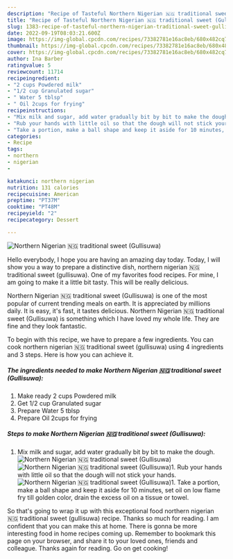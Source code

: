 ```yaml
---
description: "Recipe of Tasteful Northern Nigerian 🇳🇬 traditional sweet (Gullisuwa)"
title: "Recipe of Tasteful Northern Nigerian 🇳🇬 traditional sweet (Gullisuwa)"
slug: 1383-recipe-of-tasteful-northern-nigerian-traditional-sweet-gullisuwa
date: 2022-09-19T08:03:21.600Z
image: https://img-global.cpcdn.com/recipes/73382781e16ac8eb/680x482cq70/northern-nigerian-traditional-sweet-gullisuwa-recipe-main-photo.jpg
thumbnail: https://img-global.cpcdn.com/recipes/73382781e16ac8eb/680x482cq70/northern-nigerian-traditional-sweet-gullisuwa-recipe-main-photo.jpg
cover: https://img-global.cpcdn.com/recipes/73382781e16ac8eb/680x482cq70/northern-nigerian-traditional-sweet-gullisuwa-recipe-main-photo.jpg
author: Ina Barber
ratingvalue: 5
reviewcount: 11714
recipeingredient:
- "2 cups Powdered milk"
- "1/2 cup Granulated sugar"
- " Water 5 tblsp"
- " Oil 2cups for frying"
recipeinstructions:
- "Mix milk and sugar, add water gradually bit by bit to make the dough."
- "Rub your hands with little oil so that the dough will not stick your hands."
- "Take a portion, make a ball shape and keep it aside for 10 minutes, set oil on low flame fry till golden color, drain the excess oil on a tissue or towel."
categories:
- Recipe
tags:
- northern
- nigerian
- 

katakunci: northern nigerian  
nutrition: 131 calories
recipecuisine: American
preptime: "PT37M"
cooktime: "PT48M"
recipeyield: "2"
recipecategory: Dessert

---
```



![Northern Nigerian 🇳🇬 traditional sweet (Gullisuwa)](https://img-global.cpcdn.com/recipes/73382781e16ac8eb/680x482cq70/northern-nigerian-traditional-sweet-gullisuwa-recipe-main-photo.jpg)

Hello everybody, I hope you are having an amazing day today. Today, I will show you a way to prepare a distinctive dish, northern nigerian 🇳🇬 traditional sweet (gullisuwa). One of my favorites food recipes. For mine, I am going to make it a little bit tasty. This will be really delicious.

Northern Nigerian 🇳🇬 traditional sweet (Gullisuwa) is one of the most popular of current trending meals on earth. It is appreciated by millions daily. It is easy, it's fast, it tastes delicious. Northern Nigerian 🇳🇬 traditional sweet (Gullisuwa) is something which I have loved my whole life. They are fine and they look fantastic.




To begin with this recipe, we have to prepare a few ingredients. You can cook northern nigerian 🇳🇬 traditional sweet (gullisuwa) using 4 ingredients and 3 steps. Here is how you can achieve it.

<!--inarticleads1-->

##### The ingredients needed to make Northern Nigerian 🇳🇬 traditional sweet (Gullisuwa):

1. Make ready 2 cups Powdered milk
1. Get 1/2 cup Granulated sugar
1. Prepare  Water 5 tblsp
1. Prepare  Oil 2cups for frying




<!--inarticleads2-->

##### Steps to make Northern Nigerian 🇳🇬 traditional sweet (Gullisuwa):

1. Mix milk and sugar, add water gradually bit by bit to make the dough.
<img src="//assets-global.cpcdn.com/assets/icons/button_play-2c75c40dde080a61004c1f40b05d8f140eaff45d7e9e6481dc71c63d2e7c4909.png" alt="Northern Nigerian 🇳🇬 traditional sweet (Gullisuwa)"><img src="//assets-global.cpcdn.com/assets/icons/button_play-2c75c40dde080a61004c1f40b05d8f140eaff45d7e9e6481dc71c63d2e7c4909.png" alt="Northern Nigerian 🇳🇬 traditional sweet (Gullisuwa)">1. Rub your hands with little oil so that the dough will not stick your hands.
<img src="//assets-global.cpcdn.com/assets/icons/button_play-2c75c40dde080a61004c1f40b05d8f140eaff45d7e9e6481dc71c63d2e7c4909.png" alt="Northern Nigerian 🇳🇬 traditional sweet (Gullisuwa)">1. Take a portion, make a ball shape and keep it aside for 10 minutes, set oil on low flame fry till golden color, drain the excess oil on a tissue or towel.




So that's going to wrap it up with this exceptional food northern nigerian 🇳🇬 traditional sweet (gullisuwa) recipe. Thanks so much for reading. I am confident that you can make this at home. There is gonna be more interesting food in home recipes coming up. Remember to bookmark this page on your browser, and share it to your loved ones, friends and colleague. Thanks again for reading. Go on get cooking!

